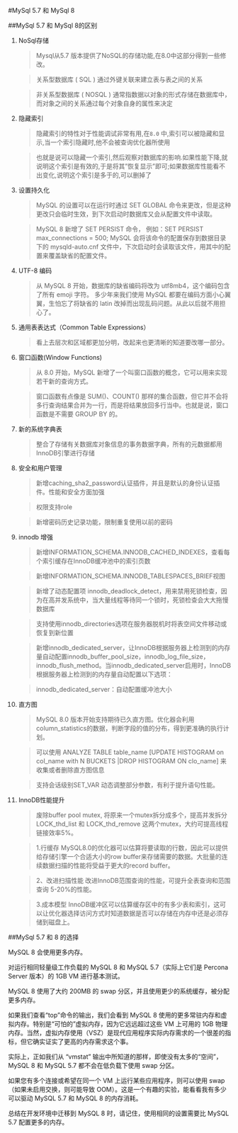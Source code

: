#MySql 5.7 和 MySql 8

##MySql 5.7 和 MySql 8的区别

1. NoSql存储
    >Mysql从5.7 版本提供了NoSQL的存储功能,在8.0中这部分得到一些修改。

    >关系型数据库 ( SQL )
    通过外键关联来建立表与表之间的关系

    >非关系型数据库 ( NOSQL )
    通常指数据以对象的形式存储在数据库中，而对象之间的关系通过每个对象自身的属性来决定

2. 隐藏索引
    >隐藏索引的特性对于性能调试非常有用,在`8.0` 中,索引可以被隐藏和显示,当一个索引隐藏时,他不会被查询优化器所使用
    
    >也就是说可以隐藏一个索引,然后观察对数据库的影响.如果性能下降,就说明这个索引是有效的,于是将其”恢复显示”即可;如果数据库性能看不出变化,说明这个索引是多于的,可以删掉了

3. 设置持久化
    >MySQL 的设置可以在运行时通过 SET GLOBAL 命令来更改，但是这种更改只会临时生效，到下次启动时数据库又会从配置文件中读取。
    
    >MySQL 8 新增了 SET PERSIST 命令，
    例如：SET PERSIST max_connections = 500;
    MySQL 会将该命令的配置保存到数据目录下的 mysqld-auto.cnf 文件中，下次启动时会读取该文件，用其中的配置来覆盖缺省的配置文件。

4. UTF-8 编码
    >从 MySQL 8 开始，数据库的缺省编码将改为 utf8mb4，这个编码包含了所有 emoji 字符。
    >多少年来我们使用 MySQL 都要在编码方面小心翼翼，生怕忘了将缺省的 latin 改掉而出现乱码问题。从此以后就不用担心了。

5. 通用表表达式（Common Table Expressions）
    >看上去层次和区域都更加分明，改起来也更清晰的知道要改哪一部分。

6. 窗口函数(Window Functions)

    >从 8.0 开始，MySQL 新增了一个叫窗口函数的概念，它可以用来实现若干新的查询方式。

    >窗口函数有点像是 SUM()、COUNT() 那样的集合函数，但它并不会将多行查询结果合并为一行，而是将结果放回多行当中。也就是说，窗口函数是不需要 GROUP BY 的。

7. 新的系统字典表

    >整合了存储有关数据库对象信息的事务数据字典，所有的元数据都用InnoDB引擎进行存储

8. 安全和用户管理

    >新增caching_sha2_password认证插件，并且是默认的身份认证插件。性能和安全方面加强

    >权限支持role

    >新增密码历史记录功能，限制重复使用以前的密码

9. innodb 增强

    >新增INFORMATION_SCHEMA.INNODB_CACHED_INDEXES，查看每个索引缓存在InnoDB缓冲池中的索引页数

    >新增INFORMATION_SCHEMA.INNODB_TABLESPACES_BRIEF视图

    >新增了动态配置项 innodb_deadlock_detect，用来禁用死锁检查，因为在高并发系统中，当大量线程等待同一个锁时，死锁检查会大大拖慢数据库

    >支持使用innodb_directories选项在服务器脱机时将表空间文件移动或恢复到新位置

    >新增innodb_dedicated_server，让InnoDB根据服务器上检测到的内存量自动配置innodb_buffer_pool_size，innodb_log_file_size，innodb_flush_method。当innodb_dedicated_server启用时，InnoDB根据服务器上检测到的内存量自动配置以下选项：

    >innodb_dedicated_server：自动配置缓冲池大小

10. 直方图

    >MySQL 8.0 版本开始支持期待已久直方图。优化器会利用column_statistics的数据，判断字段的值的分布，得到更准确的执行计划。

    >可以使用 ANALYZE TABLE table_name [UPDATE HISTOGRAM on col_name with N BUCKETS |DROP HISTOGRAM ON clo_name] 来收集或者删除直方图信息

    >支持会话级别SET_VAR 动态调整部分参数，有利于提升语句性能。

11. InnoDB性能提升

    >废除buffer pool mutex, 将原来一个mutex拆分成多个，提高并发拆分LOCK_thd_list 和 LOCK_thd_remove 这两个mutex，大约可提高线程链接效率5%。

    >1.行缓存
    MySQL8.0的优化器可以估算将要读取的行数，因此可以提供给存储引擎一个合适大小的row buffer来存储需要的数据。大批量的连续数据扫描的性能将受益于更大的record buffer。

    >2、改进扫描性能
    改进InnoDB范围查询的性能，可提升全表查询和范围查询 5-20%的性能。

    >3.成本模型
    InnoDB缓冲区可以估算缓存区中的有多少表和索引，这可以让优化器选择访问方式时知道数据是否可以存储在内存中还是必须存储到磁盘上。


##MySql 5.7 和 8 的选择

MySQL 8 会使用更多内存。

对运行相同轻量级工作负载的 MySQL 8 和 MySQL 5.7（实际上它们是 Percona Server 版本）的 1GB VM 进行基本测试。

MySQL 8 使用了大约 200MB 的 swap 分区，并且使用更少的系统缓存，被分配更多内存。

如果我们查看“top”命令的输出，我们会看到 MySQL 8 使用的更多常驻内存和虚拟内存。特别是“可怕的”虚拟内存，因为它远远超过这些 VM 上可用的 1GB 物理内存。当然，虚拟内存使用（VSZ）是现代应用程序实际内存需求的一个很差的指标，但它确实证实了更高的内存需求这个事。

实际上，正如我们从 “vmstat” 输出中所知道的那样，即使没有太多的“空间”，MySQL 8 和 MySQL 5.7 都不会在低负载下使用 swap 分区。

如果您有多个连接或希望在同一个 VM 上运行某些应用程序，则可以使用 swap（如果未启用交换，则可能导致 OOM）。这是一个有趣的实验，能看看我有多少可以驱动 MySQL 5.7 和 MySQL 8 的内存消耗。

总结在开发环境中迁移到 MySQL 8 时，请记住，使用相同的设置需要比 MySQL 5.7 配置更多的内存。